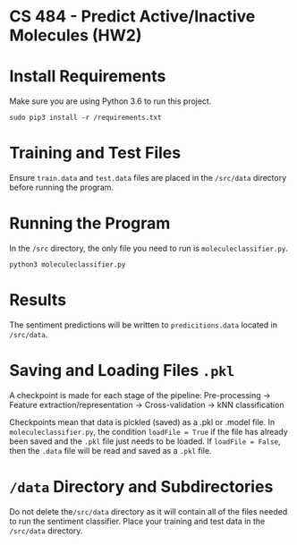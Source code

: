 # CS 484 - Predict Active/Inactive Molecules (HW2)

# Install Requirements
Make sure you are using Python 3.6 to run this project.

`sudo pip3 install -r /requirements.txt`

# Training and Test Files
Ensure `train.data` and `test.data` files are placed in the `/src/data`  directory before running the program.

# Running the Program
In the `/src` directory, the only file you need to run is `moleculeclassifier.py`.

`python3 moleculeclassifier.py`

# Results
The sentiment predictions will be written to `predicitions.data` located in `/src/data`.

# Saving and Loading Files `.pkl`
A checkpoint is made for each stage of the pipeline:
Pre-processing -> Feature extraction/representation -> Cross-validation -> kNN classification

Checkpoints mean that data is pickled (saved) as a .pkl or .model file. In `moleculeclassifier.py`, the condition
`loadFile = True` if the file has already been saved and the `.pkl` file just needs to be loaded. If `loadFile = False`, then the `.data` file will be read and saved as a `.pkl` file.

# `/data` Directory and Subdirectories
Do not delete the`/src/data` directory as it will contain all of the files needed to run the sentiment classifier. Place your training and test data in the `/src/data` directory.

